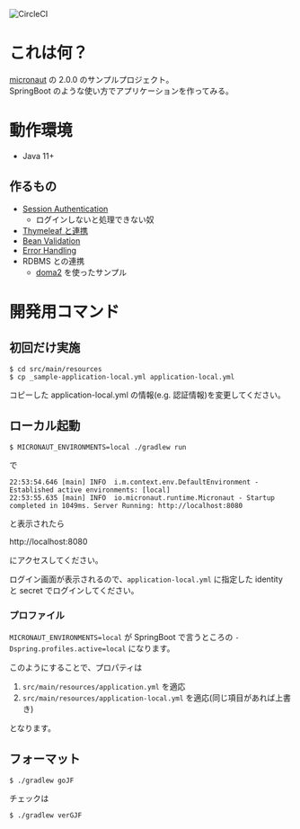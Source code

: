 ![CircleCI](https://circleci.com/gh/nemuzuka/micronaut-sample.svg?style=shield&circle-token=ffa249da071f2247cd527e62d3d7354e7216ee2c)

# これは何？

[micronaut](https://micronaut.io/) の 2.0.0 のサンプルプロジェクト。  
SpringBoot のような使い方でアプリケーションを作ってみる。

# 動作環境

* Java 11+

## 作るもの

* [Session Authentication](https://micronaut-projects.github.io/micronaut-security/latest/guide/#session)
    * ログインしないと処理できない奴
* [Thymeleaf と連携](https://micronaut-projects.github.io/micronaut-views/latest/guide/#thymeleaf)
* [Bean Validation](https://docs.micronaut.io/1.2.6/guide/index.html#beanValidation)
* [Error Handling](https://docs.micronaut.io/1.2.6/guide/index.html#errorHandling)
* RDBMS との連携
    * [doma2](https://doma.readthedocs.io/en/latest/) を使ったサンプル

# 開発用コマンド

## 初回だけ実施

```
$ cd src/main/resources
$ cp _sample-application-local.yml application-local.yml
```

コピーした application-local.yml の情報(e.g. 認証情報)を変更してください。

## ローカル起動

```
$ MICRONAUT_ENVIRONMENTS=local ./gradlew run
```

で

```
22:53:54.646 [main] INFO  i.m.context.env.DefaultEnvironment - Established active environments: [local]
22:53:55.635 [main] INFO  io.micronaut.runtime.Micronaut - Startup completed in 1049ms. Server Running: http://localhost:8080
```
と表示されたら

http://localhost:8080

にアクセスしてください。

ログイン画面が表示されるので、`application-local.yml` に指定した identity と secret でログインしてください。

### プロファイル

`MICRONAUT_ENVIRONMENTS=local` が SpringBoot で言うところの `-Dspring.profiles.active=local` になります。

このようにすることで、プロパティは

1. `src/main/resources/application.yml` を適応
2. `src/main/resources/application-local.yml` を適応(同じ項目があれば上書き)

となります。

## フォーマット

```
$ ./gradlew goJF
```

チェックは

```
$ ./gradlew verGJF
```
